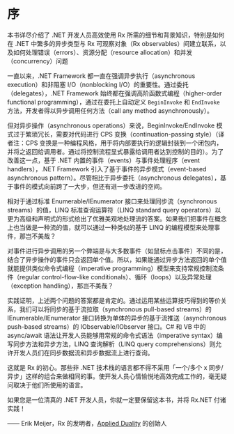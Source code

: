 # 序

本书详尽介绍了 .NET 开发人员高效使用 Rx 所需的细节和背景知识，特别是如何在 .NET 中繁多的异步类型与 Rx 可观察对象（Rx observables）间建立联系，以及如何处理错误（errors）、资源分配（resource allocation）和并发（concurrency）问题

一直以来，.NET Framework 都一直在强调异步执行（asynchronous execution）和非阻塞 I/O（nonblocking I/O）的重要性。通过委托（delegates），.NET Framework 始终都在强调高阶函数式编程（higher-order functional programming），通过在委托上自动定义 `BeginInvoke` 和 `EndInvoke` 方法，开发者得以异步调用任何方法（call any method asynchronously）。

但对异步操作（asynchronous operations）来说，BeginInvoke/EndInvoke 模式过于繁琐冗长，需要对代码进行 CPS 变换（continuation-passing style）（译者注：CPS 变换是一种编程风格，用于将内部要执行的逻辑封装到一个闭包内，并将之返回给调用者。通过将控制流程显式暴露给调用者达到控制的目的）。为了改善这一点，基于 .NET 内置的事件（events）与事件处理程序（event handlers），.NET Framework 引入了基于事件的异步模式（event-based asynchronous pattern）。尽管相比于异步委托（asynchronous delegates），基于事件的模式向前跨了一大步，但还有进一步改进的空间。

相对于通过标准 Enumerable/IEnumerator 接口来处理同步流（synchronous streams）的值，LINQ 标准查询运算符（LINQ standard query operators）以更为高级和声明式的形式给出了优雅美观地处理流的答案。如果我们把事件在概念上也当做是一种流的值，就可以通过一种类似的基于 LINQ 的编程模型来处理事件，那岂不美哉？

对事件进行异步调用的另一个弊端是与大多数事件（如鼠标点击事件）不同的是，结合了异步操作的事件只会返回单个值。所以，如果能通过异步方法返回的单个值就能提供类似命令式编程（imperative programming）模型来支持常规控制流条件（regular control-flow-like conditionals）、循环（loops）以及异常处理（exception handling），那岂不美哉？

实践证明，上述两个问题的答案都是肯定的。通过运用某些运算技巧得到的等价关系，我们可以将同步的基于流拉取（synchronous pull-based streams）的 IEnumerable/IEnumerator 接口转换为单体的异步的基于流推送（asynchronous push-based streams）的 IObservable/IObserver 接口。C# 和 VB 中的 async/await 语法让开发人员能够用常规的命令式语法（imperative syntax）编写同步方法和异步方法，LINQ 查询解析（LINQ query comprehensions）则允许开发人员们在同步数据流和异步数据流上进行查询。

这就是 Rx 的初心。那些非 .NET 技术栈的语言都不得不采用「一个/多个 x 同步/异步」这样的组合来做相同的事。使开发人员心情愉悦地高效完成工作的，毫无疑问取决于他们所使用的语言。

如果您是一位清真的 .NET 开发人员，你就一定要保留这本书，并将 Rx.NET 付诸实践！

—— Erik Meijer，Rx 的发明者，[Applied Duality](http://www.applied-duality.com/) 的创始人
